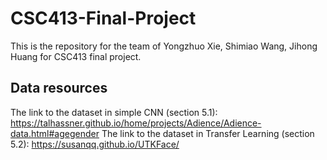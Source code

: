 # CSC413-Final-Project

This is the repository for the team of Yongzhuo Xie, Shimiao Wang, Jihong Huang for CSC413 final project.

## Data resources
The link to the dataset in simple CNN (section 5.1): https://talhassner.github.io/home/projects/Adience/Adience-data.html#agegender
The link to the dataset in Transfer Learning (section 5.2): https://susanqq.github.io/UTKFace/
